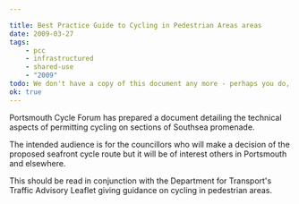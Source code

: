 ```yaml
---

title: Best Practice Guide to Cycling in Pedestrian Areas areas
date: 2009-03-27
tags:
    - pcc
    - infrastructured
    - shared-use
    - "2009"
todo: We don't have a copy of this document any more - perhaps you do, if so, let us know and we'll add it to the archive!
ok: true
---
```


Portsmouth Cycle Forum has prepared a document detailing the technical aspects of permitting cycling on sections of Southsea promenade.

The intended audience is for the councillors who will make a decision of the proposed seafront cycle route but it will be of interest others in Portsmouth and elsewhere.

This should be read in conjunction with the Department for Transport's Traffic Advisory Leaflet giving guidance on cycling in pedestrian areas.
